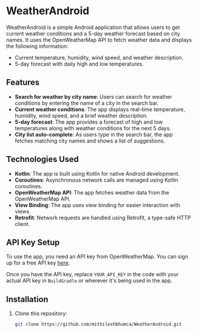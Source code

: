 # WeatherAndroid

WeatherAndroid is a simple Android application that allows users to get current weather conditions and a 5-day weather forecast based on city names. It uses the OpenWeatherMap API to fetch weather data and displays the following information:

- Current temperature, humidity, wind speed, and weather description.
- 5-day forecast with daily high and low temperatures.
  
## Features

- **Search for weather by city name**: Users can search for weather conditions by entering the name of a city in the search bar.
- **Current weather conditions**: The app displays real-time temperature, humidity, wind speed, and a brief weather description.
- **5-day forecast**: The app provides a forecast of high and low temperatures along with weather conditions for the next 5 days.
- **City list auto-complete**: As users type in the search bar, the app fetches matching city names and shows a list of suggestions.

## Technologies Used

- **Kotlin**: The app is built using Kotlin for native Android development.
- **Coroutines**: Asynchronous network calls are managed using Kotlin coroutines.
- **OpenWeatherMap API**: The app fetches weather data from the OpenWeatherMap API.
- **View Binding**: The app uses view binding for easier interaction with views.
- **Retrofit**: Network requests are handled using Retrofit, a type-safe HTTP client.
  
## API Key Setup

To use the app, you need an API key from OpenWeatherMap. You can sign up for a free API key [here](https://openweathermap.org/).

Once you have the API key, replace `YOUR_API_KEY` in the code with your actual API key in `BuildGradle` or wherever it's being used in the app.

## Installation

1. Clone this repository:
   ```bash
   git clone https://github.com/mithileshbhumca/WeatherAndroid.git
